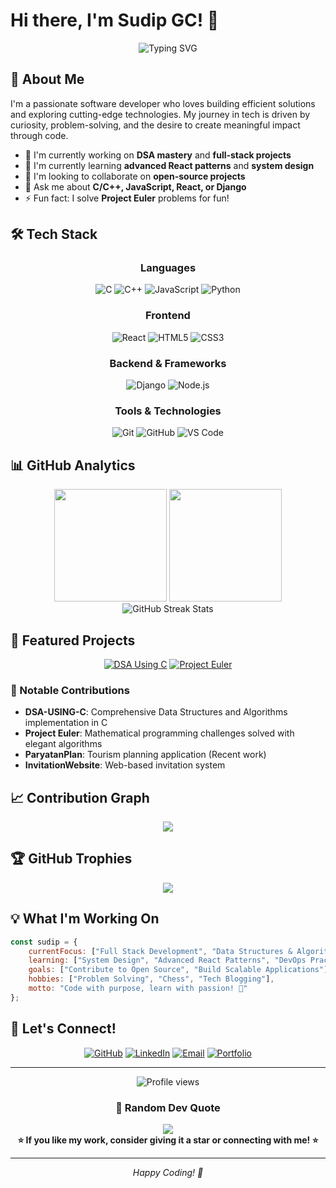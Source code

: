 # Hi there, I'm Sudip GC! 👋

<div align="center">
  <img src="https://readme-typing-svg.herokuapp.com?font=Fira+Code&pause=1000&color=2196F3&center=true&vCenter=true&width=435&lines=Aspiring+Software+Developer;Problem+Solver+%26+Tech+Enthusiast;Always+Learning+New+Things" alt="Typing SVG" />
</div>

## 🚀 About Me

I'm a passionate software developer who loves building efficient solutions and exploring cutting-edge technologies. My journey in tech is driven by curiosity, problem-solving, and the desire to create meaningful impact through code.

- 🔭 I'm currently working on **DSA mastery** and **full-stack projects**
- 🌱 I'm currently learning **advanced React patterns** and **system design**
- 👯 I'm looking to collaborate on **open-source projects**
- 💬 Ask me about **C/C++, JavaScript, React, or Django**
- ⚡ Fun fact: I solve **Project Euler** problems for fun!

## 🛠️ Tech Stack

<div align="center">

### Languages
![C](https://img.shields.io/badge/c-%2300599C.svg?style=for-the-badge&logo=c&logoColor=white)
![C++](https://img.shields.io/badge/c++-%2300599C.svg?style=for-the-badge&logo=c%2B%2B&logoColor=white)
![JavaScript](https://img.shields.io/badge/javascript-%23323330.svg?style=for-the-badge&logo=javascript&logoColor=%23F7DF1E)
![Python](https://img.shields.io/badge/python-3670A0?style=for-the-badge&logo=python&logoColor=ffdd54)

### Frontend
![React](https://img.shields.io/badge/react-%2320232a.svg?style=for-the-badge&logo=react&logoColor=%2361DAFB)
![HTML5](https://img.shields.io/badge/html5-%23E34F26.svg?style=for-the-badge&logo=html5&logoColor=white)
![CSS3](https://img.shields.io/badge/css3-%231572B6.svg?style=for-the-badge&logo=css3&logoColor=white)

### Backend & Frameworks
![Django](https://img.shields.io/badge/django-%23092E20.svg?style=for-the-badge&logo=django&logoColor=white)
![Node.js](https://img.shields.io/badge/node.js-6DA55F?style=for-the-badge&logo=node.js&logoColor=white)

### Tools & Technologies
![Git](https://img.shields.io/badge/git-%23F05033.svg?style=for-the-badge&logo=git&logoColor=white)
![GitHub](https://img.shields.io/badge/github-%23121011.svg?style=for-the-badge&logo=github&logoColor=white)
![VS Code](https://img.shields.io/badge/Visual%20Studio%20Code-0078d7.svg?style=for-the-badge&logo=visual-studio-code&logoColor=white)

</div>

## 📊 GitHub Analytics

<div align="center">
  <img height="180em" src="https://github-readme-stats.vercel.app/api?username=Sudip369369&show_icons=true&theme=tokyonight&include_all_commits=true&count_private=true"/>
  <img height="180em" src="https://github-readme-stats.vercel.app/api/top-langs/?username=Sudip369369&layout=compact&langs_count=7&theme=tokyonight"/>
</div>

<div align="center">
  <img src="https://github-readme-streak-stats.herokuapp.com/?user=Sudip369369&theme=tokyonight" alt="GitHub Streak Stats" />
</div>

## 🎯 Featured Projects

<div align="center">

[![DSA Using C](https://github-readme-stats.vercel.app/api/pin/?username=Sudip369369&repo=DSA-USING-C&theme=tokyonight)](https://github.com/Sudip369369/DSA-USING-C)
[![Project Euler](https://github-readme-stats.vercel.app/api/pin/?username=Sudip369369&repo=project-Euler&theme=tokyonight)](https://github.com/Sudip369369/project-Euler)

</div>

### 🌟 Notable Contributions
- **DSA-USING-C**: Comprehensive Data Structures and Algorithms implementation in C
- **Project Euler**: Mathematical programming challenges solved with elegant algorithms
- **ParyatanPlan**: Tourism planning application (Recent work)
- **InvitationWebsite**: Web-based invitation system

## 📈 Contribution Graph

<div align="center">
  <img src="https://github-readme-activity-graph.vercel.app/graph?username=Sudip369369&theme=tokyo-night&bg_color=1a1b27&color=38bdae&line=70a5fd&point=bf91f3&area=true&hide_border=true" />
</div>

## 🏆 GitHub Trophies

<div align="center">
  <img src="https://github-profile-trophy.vercel.app/?username=Sudip369369&theme=tokyonight&no-frame=true&no-bg=true&margin-w=4" />
</div>

## 💡 What I'm Working On

```javascript
const sudip = {
    currentFocus: ["Full Stack Development", "Data Structures & Algorithms"],
    learning: ["System Design", "Advanced React Patterns", "DevOps Practices"],
    goals: ["Contribute to Open Source", "Build Scalable Applications"],
    hobbies: ["Problem Solving", "Chess", "Tech Blogging"],
    motto: "Code with purpose, learn with passion! 🚀"
};
```

## 🤝 Let's Connect!

<div align="center">

[![GitHub](https://img.shields.io/badge/GitHub-100000?style=for-the-badge&logo=github&logoColor=white)](https://github.com/Sudip369369)
[![LinkedIn](https://img.shields.io/badge/LinkedIn-0077B5?style=for-the-badge&logo=linkedin&logoColor=white)](#)
[![Email](https://img.shields.io/badge/Email-D14836?style=for-the-badge&logo=gmail&logoColor=white)](#)
[![Portfolio](https://img.shields.io/badge/Portfolio-000000?style=for-the-badge&logo=About.me&logoColor=white)](#)

</div>

---

<div align="center">
  <img src="https://komarev.com/ghpvc/?username=Sudip369369&label=Profile%20views&color=0e75b6&style=flat" alt="Profile views" />
</div>

<div align="center">
  <h3>💭 Random Dev Quote</h3>
  <img src="https://quotes-github-readme.vercel.app/api?type=horizontal&theme=tokyonight" />
</div>

<div align="center">
  <strong>⭐ If you like my work, consider giving it a star or connecting with me! ⭐</strong>
</div>

---

<div align="center">
  <i>Happy Coding! 🎉</i>
</div>
